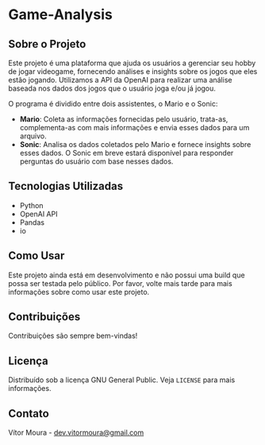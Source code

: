 # Game-Analysis

## Sobre o Projeto

Este projeto é uma plataforma que ajuda os usuários a gerenciar seu hobby de jogar videogame, fornecendo análises e insights sobre os jogos que eles estão jogando. Utilizamos a API da OpenAI para realizar uma análise baseada nos dados dos jogos que o usuário joga e/ou já jogou.

O programa é dividido entre dois assistentes, o Mario e o Sonic:

- **Mario**: Coleta as informações fornecidas pelo usuário, trata-as, complementa-as com mais informações e envia esses dados para um arquivo.
- **Sonic**: Analisa os dados coletados pelo Mario e fornece insights sobre esses dados. O Sonic em breve estará disponível para responder perguntas do usuário com base nesses dados.

## Tecnologias Utilizadas

- Python
- OpenAI API
- Pandas
- io

## Como Usar

Este projeto ainda está em desenvolvimento e não possui uma build que possa ser testada pelo público. Por favor, volte mais tarde para mais informações sobre como usar este projeto.

## Contribuições

Contribuições são sempre bem-vindas!

## Licença

Distribuído sob a licença GNU General Public. Veja `LICENSE` para mais informações.

## Contato

Vítor Moura - dev.vitormoura@gmail.com
